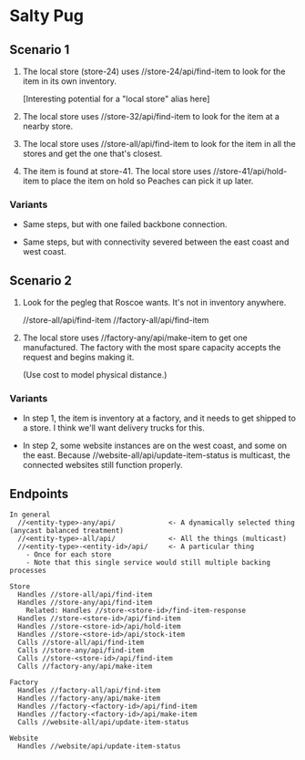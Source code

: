 # Salty Pug

## Scenario 1

1. The local store (store-24) uses //store-24/api/find-item to look
   for the item in its own inventory.

   [Interesting potential for a "local store" alias here]

2. The local store uses //store-32/api/find-item to look for the item
   at a nearby store.

3. The local store uses //store-all/api/find-item to look for the item in
   all the stores and get the one that's closest.

4. The item is found at store-41.  The local store uses
   //store-41/api/hold-item to place the item on hold so Peaches can
   pick it up later.

### Variants

- Same steps, but with one failed backbone connection.

- Same steps, but with connectivity severed between the east coast and
  west coast.

## Scenario 2

1. Look for the pegleg that Roscoe wants.  It's not in inventory
   anywhere.

   //store-all/api/find-item
   //factory-all/api/find-item

2. The local store uses //factory-any/api/make-item to get one
   manufactured.  The factory with the most spare capacity accepts the
   request and begins making it.

   (Use cost to model physical distance.)

   <!-- The factory returns a tracking ID to -->
   <!-- the local store, which it gives to Roscoe.  Roscoe can use the ID -->
   <!-- to check the state of his order on the website. -->

   <!-- The factory uses //website-all/api/update-item-status (in progress, -->
   <!-- done) to publish the item's degree of completion. -->

### Variants

- In step 1, the item is inventory at a factory, and it needs to get
  shipped to a store.  I think we'll want delivery trucks for this.

- In step 2, some website instances are on the west coast, and some on
  the east.  Because //website-all/api/update-item-status is multicast,
  the connected websites still function properly.

## Endpoints

    In general
      //<entity-type>-any/api/             <- A dynamically selected thing (anycast balanced treatment)
      //<entity-type>-all/api/             <- All the things (multicast)
      //<entity-type>-<entity-id>/api/     <- A particular thing
        - Once for each store
        - Note that this single service would still multiple backing processes

    Store
      Handles //store-all/api/find-item
      Handles //store-any/api/find-item
        Related: Handles //store-<store-id>/find-item-response
      Handles //store-<store-id>/api/find-item
      Handles //store-<store-id>/api/hold-item
      Handles //store-<store-id>/api/stock-item
      Calls //store-all/api/find-item
      Calls //store-any/api/find-item
      Calls //store-<store-id>/api/find-item
      Calls //factory-any/api/make-item

    Factory
      Handles //factory-all/api/find-item
      Handles //factory-any/api/make-item
      Handles //factory-<factory-id>/api/find-item
      Handles //factory-<factory-id>/api/make-item
      Calls //website-all/api/update-item-status

    Website
      Handles //website/api/update-item-status
